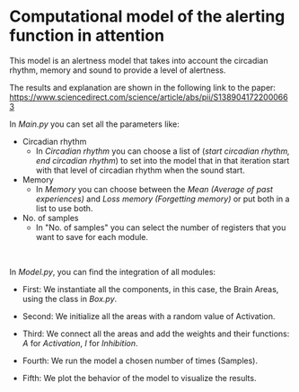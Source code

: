 # Computational model of the alerting function in attention

This model is an alertness model that takes into account the circadian rhythm, memory and sound to provide a level of alertness.

The results and explanation are shown in the following link to the paper: https://www.sciencedirect.com/science/article/abs/pii/S1389041722000663

In *Main.py* you can set all the parameters like: 

* Circadian rhythm
    - In *Circadian rhythm* you can choose a list of (_start circadian rhythm, end circadian rhythm_) to set into the model that in that iteration start with that level of circadian rhythm when the sound start.
* Memory
    - In *Memory* you can choose between the _Mean (Average of past experiences)_ and _Loss memory (Forgetting memory)_ or put both in a list to use both.
* No. of samples
    - In "No. of samples" you can select the number of registers that you want to save for each module.
 
<br>

In *Model.py*, you can find the integration of all modules:

* First: We instantiate all the components, in this case, the Brain Areas, using the class in *Box.py*.

* Second: We initialize all the areas with a random value of Activation.

* Third: We connect all the areas and add the weights and their functions: *A* for _Activation_, *I* for _Inhibition_.

* Fourth: We run the model a chosen number of times (Samples).

* Fifth: We plot the behavior of the model to visualize the results.